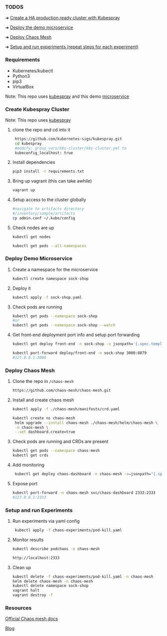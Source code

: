 ### TODOS
 ➜ [Create a HA production ready cluster with Kubespray](#create-kubespray-cluster)

 ➜ [Deploy the demo microservice](#deploy-demo-microservice)

 ➜ [Deploy Chaos Mesh](#deploy-chaos-mesh)

 ➜ [Setup and run experiments (repeat steps for each experiment)](#setup-and-run-experiments)

### Requirements
- Kubernetes/kubectl 
- Python3
- pip3
- VirtualBox 

Note: This repo uses [kubespray](https://github.com/kubernetes-sigs/kubespray) and this demo [microservice](https://github.com/GoogleCloudPlatform/microservices-demo)

### Create Kubespray Cluster
Note: This repo uses [kubespray](https://github.com/kubernetes-sigs/kubespray) 
1. clone the repo and cd into it 
   
   ```BASH
    https://github.com/kubernetes-sigs/kubespray.git
    cd kubespray 
    #modify: group_vars/k8s-cluster/k8s-cluster.yml to
    kubeconfig_localhost: true
   ```
2. Install dependencies
   
    ```BASH
    pip3 install -r requirements.txt
    ```  

3. Bring up vagrant (this can take awhile)
   
    ```BASH
    vagrant up
    ```
4. Setup access to the cluster globally
   
    ```BASH
    #navigate to artifacts directory
    #/inventory/sample/artifacts
    cp admin.conf ~/.kube/config
    ```
5. Check nodes are up
   
    ```BASH
    kubectl get nodes

    kubectl get pods --all-namespaces
    ```


### Deploy Demo Microservice

1. Create a namespace for the microservice 
   
    ```BASH
    kubectl create namespace sock-shop
    ```
2. Deploy it
   
    ```BASH
    kubectl apply -f sock-shop.yaml
    ```
3. Check pods are running
   
    ```BASH 
    kubectl get pods --namespace sock-shop
    #or
    kubectl get pods --namespace sock-shop --watch
    ```
4. Get front-end deployment port info and setup port forwarding
   
   ```BASH
   kubectl get deploy front-end -n sock-shop -o jsonpath='{.spec.template.spec.containers[?(@.name == "front-end")].ports[0].containerPort}'

   kubectl port-forward deploy/front-end -n sock-shop 3000:8079
   #127.0.0.1:3000
   ```
### Deploy Chaos Mesh
1. Clone the repo in `/chaos-mesh`
   
   ```BASH
   https://github.com/chaos-mesh/chaos-mesh.git
   ```

2. Install and create chaos mesh
   
   ```BASH
   kubectl apply -f ./chaos-mesh/manifests/crd.yaml

   kubectl create ns chaos-mesh
    helm upgrade --install chaos-mesh ./chaos-mesh/helm/chaos-mesh \
    -n chaos-mesh \
    --set dashboard.create=true
   ```

3. Check pods are running and CRDs are present
   
   ```BASH
   kubectl get pods --namespace chaos-mesh
   kubectl get crds
   ```
4. Add monitoring
   
   ```BASH
    kubectl get deploy chaos-dashboard -n chaos-mesh -o=jsonpath="{.spec.template.spec.containers[0].ports[0].containerPort}{'\n'}"
   ```
5. Expose port
   
   ```BASH
   kubectl port-forward -n chaos-mesh svc/chaos-dashboard 2333:2333
   #127.0.0.1:2333
   ```
   
### Setup and run Experiments

1. Run experiments via yaml config
   
   ```BASH
    kubectl apply -f chaos-experiments/pod-kill.yaml
    ```

2. Monitor results

   ```BASH
   kubectl describe podchaos -n chaos-mesh

   http://localhost:2333
   ```

3. Clean up
   
    ```BASH
    kubectl delete -f chaos-experiments/pod-kill.yaml -n chaos-mesh
    helm delete chaos-mesh -n chaos-mesh
    kubectl delete namespace sock-shop
    vagrant halt
    vagrant destroy -f
    ```


### Resources

[Official Chaos mesh docs](https://chaos-mesh.org/docs/user_guides/run_chaos_experiment)

[Blog](https://dev.to/craigmorten/k8s-chaos-dive-2-chaos-mesh-part-1-2i96)